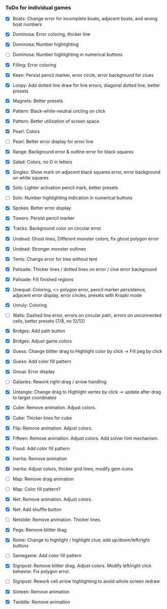 ### ToDo for individual games

- [X] Boats: Change error for incomplete boats, adjacent boats, and wrong boat numbers
- [X] Dominosa: Error coloring, thicker line
- [X] Dominosa: Number highlighting 
- [ ] Dominosa: Number highlighting in numerical buttons
- [X] Filling: Error coloring
- [X] Keen: Persist pencil marker, error circle, error background for clues
- [X] Loopy: Add dotted line draw for line errors, diagonal dotted line, better presets
- [X] Magnets: Better presets
- [X] Pattern: Black-white-neutral circling on click
- [X] Pattern: Better utilization of screen space
- [X] Pearl: Colors
- [ ] Pearl: Better error display for error line
- [X] Range: Background error & outline error for black squares
- [X] Salad: Colors, no O in letters
- [X] Singles: Show mark on adjacent black squares error, error background on white squares
- [X] Solo: Lighter activation pencil mark, better presets
- [ ] Solo: Number highlighting indication in numerical buttons
- [X] Spokes: Better error display
- [X] Towers: Persist pencil marker
- [X] Tracks: Background color on circular error
- [X] Undead: Ghost lines, Different monster colors, fix ghost polygon error
- [X] Undead: Stronger monster outlines
- [X] Tents: Change error for tree without tent
- [X] Palisade: Thicker lines / dotted lines on error / clue error background
- [X] Palisade: Fill finished regions
- [X] Unequal: Coloring, <> polygon error, pencil marker persistence, adjacent error display, error circles, presets with Kropki mode
- [X] Unruly: Coloring
- [ ] Walls: Dashed line error, errors on circular path, errors on unconnected cells, better presets (7/8, no 12/12)
- [X] Bridges: Add path button
- [X] Bridges: Adjust game colors
- [X] Guess: Change blitter drag to Highlight color by click -> Fill peg by click
- [X] Guess: Add color fill pattern
- [X] Group: Error display
- [ ] Galaxies: Rework right-drag / arrow handling
- [X] Untangle: Change drag to Highlight vertex by click -> update after drag to target coordinates
- [X] Cube: Remove animation. Adjust colors.
- [X] Cube: Thicker lines for cube
- [X] Flip: Remove animation. Adjust colors.
- [X] Fifteen: Remove animation. Adjust colors. Add solver hint mechanism.
- [X] Flood: Add color fill pattern
- [X] Inertia: Remove animation
- [X] Inertia: Adjust colors, thicker grid lines, modify gem icons
- [ ] Map: Remove drag animation
- [ ] Map: Color fill pattern?
- [X] Net: Remove animation. Adjust colors.
- [X] Net: Add shuffle button
- [ ] Netslide: Remove animation. Thicker lines.
- [X] Pegs: Remove blitter drag
- [X] Rome: Change to highlight / highlight clue; add up/down/left/right buttons
- [ ] Samegame: Add color fill pattern
- [X] Signpost: Remove blitter drag. Adjust colors. Modify left/right click behavior. Fix polygon error.
- [ ] Signpost: Rework cell arrow highlighting to avoid whole screen redraw
- [X] Sixteen: Remove animation
- [X] Twiddle: Remove animation

